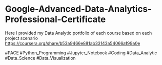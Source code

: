 # Google-Advanced-Data-Analytics-Professional-Certificate

Here I provided my Data Analytic portfolio of each course based on each project scenario
https://coursera.org/share/b53a9466e881ab33143a54066a199a0e

#PACE #Python_Programming #Jupyter_Notebook #Coding #Data_Analytic #Data_Science #Data_Visualization
